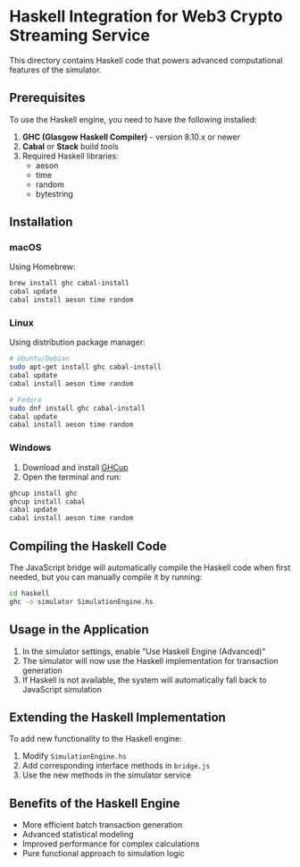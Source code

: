 # Haskell Integration for Web3 Crypto Streaming Service

This directory contains Haskell code that powers advanced computational features of the simulator.

## Prerequisites

To use the Haskell engine, you need to have the following installed:

1. **GHC (Glasgow Haskell Compiler)** - version 8.10.x or newer
2. **Cabal** or **Stack** build tools
3. Required Haskell libraries:
   - aeson
   - time
   - random
   - bytestring

## Installation

### macOS

Using Homebrew:
```bash
brew install ghc cabal-install
cabal update
cabal install aeson time random
```

### Linux

Using distribution package manager:
```bash
# Ubuntu/Debian
sudo apt-get install ghc cabal-install
cabal update
cabal install aeson time random

# Fedora
sudo dnf install ghc cabal-install
cabal update
cabal install aeson time random
```

### Windows

1. Download and install [GHCup](https://www.haskell.org/ghcup/)
2. Open the terminal and run:
```bash
ghcup install ghc
ghcup install cabal
cabal update
cabal install aeson time random
```

## Compiling the Haskell Code

The JavaScript bridge will automatically compile the Haskell code when first needed, but you can manually compile it by running:

```bash
cd haskell
ghc -o simulator SimulationEngine.hs
```

## Usage in the Application

1. In the simulator settings, enable "Use Haskell Engine (Advanced)"
2. The simulator will now use the Haskell implementation for transaction generation
3. If Haskell is not available, the system will automatically fall back to JavaScript simulation

## Extending the Haskell Implementation

To add new functionality to the Haskell engine:

1. Modify `SimulationEngine.hs`
2. Add corresponding interface methods in `bridge.js`
3. Use the new methods in the simulator service

## Benefits of the Haskell Engine

- More efficient batch transaction generation
- Advanced statistical modeling
- Improved performance for complex calculations
- Pure functional approach to simulation logic
